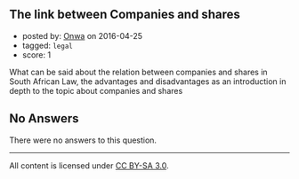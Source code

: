 ## The link between Companies and shares

- posted by: [Onwa](https://stackexchange.com/users/8317383/onwa) on 2016-04-25
- tagged: `legal`
- score: 1

What can be said about the relation between companies and shares in South African Law, the advantages and disadvantages as an introduction in depth to the topic about companies and shares

## No Answers

There were no answers to this question.


---

All content is licensed under [CC BY-SA 3.0](https://creativecommons.org/licenses/by-sa/3.0/).
